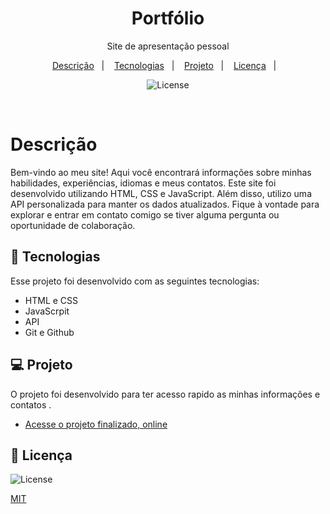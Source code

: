 <h1 align="center"> Portfólio </h1>

<p align="center">Site de apresentação pessoal<br/>
</p>

<p align="center">
  <a href="#-descrição">Descrição</a>&nbsp;&nbsp;&nbsp;|&nbsp;&nbsp;&nbsp;
  <a href="#-tecnologias">Tecnologias</a>&nbsp;&nbsp;&nbsp;|&nbsp;&nbsp;&nbsp;
  <a href="#-projeto">Projeto</a>&nbsp;&nbsp;&nbsp;|&nbsp;&nbsp;&nbsp;
  <a href="#-licença">Licença</a>&nbsp;&nbsp;&nbsp;|&nbsp;&nbsp;&nbsp;
</p>

<p align="center">
  <img alt="License" src="https://img.shields.io/static/v1?label=license&message=MIT&color=49AA26&labelColor=000000">
</p>

<br>


# Descrição

Bem-vindo ao meu site! Aqui você encontrará informações sobre minhas habilidades, experiências, idiomas e meus contatos. Este site foi desenvolvido utilizando HTML, CSS e JavaScript. Além disso, utilizo uma API personalizada para manter os dados atualizados. Fique à vontade para explorar e entrar em contato comigo se tiver alguma pergunta ou oportunidade de colaboração.

## 🚀 Tecnologias

Esse projeto foi desenvolvido com as seguintes tecnologias:

- HTML e CSS
- JavaScrpit
- API
- Git e Github

## 💻 Projeto

<p> 
  O projeto foi desenvolvido para ter acesso rapido as minhas informações e contatos .<br>
  </p>
  
- [Acesse o projeto finalizado, online](https://lucca7r.github.io/portfolioLucca/)


## 👋 Licença
<p>
<img alt="License" src="https://img.shields.io/static/v1?label=license&message=MIT&color=49AA26&labelColor=000000">
</p>

[MIT](https://choosealicense.com/licenses/mit/)
